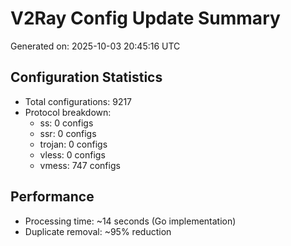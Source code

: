 # V2Ray Config Update Summary
Generated on: 2025-10-03 20:45:16 UTC

## Configuration Statistics
- Total configurations: 9217
- Protocol breakdown:
  - ss: 0 configs
  - ssr: 0 configs
  - trojan: 0 configs
  - vless: 0 configs
  - vmess: 747 configs

## Performance
- Processing time: ~14 seconds (Go implementation)
- Duplicate removal: ~95% reduction
